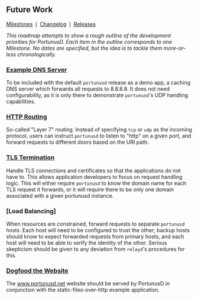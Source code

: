 ## Future Work
[Milestones](https://github.com/robertdfrench/portunusd/milestones)
&VerticalSeparator;
[Changelog](https://github.com/robertdfrench/portunusd/blob/trunk/CHANGELOG.md)
&VerticalSeparator;
[Releases](https://github.com/robertdfrench/portunusd/releases)


*This roadmap attempts to show a rough outline of the development priorities for
PortunusD. Each item in the outline corresponds to one Milestone. No dates are
specified, but the idea is to tackle them more-or-less chronologically.*


### [Example DNS Server]
To be included with the default `portunusd` release as a demo app, a caching DNS
server which forwards all requests to 8.8.8.8. It does not need configurability,
as it is only there to demonstrate `portunusd`'s UDP handling capabilities.


### [HTTP Routing]
So-called "Layer 7" routing. Instead of specifying `tcp` or `udp` as the
incoming protocol, users can instruct `portunusd` to listen to "http" on a given
port, and forward requests to different doors based on the URI path.


### [TLS Termination]
Handle TLS connections and certificates so that the applications do not have to.
This allows application developers to focus on request handling logic. This will
either require `portunusd` to know the domain name for each TLS request it
forwards, or it will require there to be only one domain associated with a given
portunusd instance. 


### [Load Balancing]
When resources are constrained, forward requests to separate `portunusd` hosts.
Each host will need to be configured to trust the other; backup hosts should
know to expect forwarded requests from primary hosts, and each host will need to
be able to verify the identity of the other. Serious skepticism should be given
to any deviation from `relayd`'s procedures for this.


### [Dogfood the Website]
The www.portunusd.net website should be served by PortunusD in conjunction with
the static-files-over-http example application.


[Example DNS server]: https://github.com/robertdfrench/portunusd/milestone/9
[HTTP Routing]: https://github.com/robertdfrench/portunusd/milestone/10
[TLS Termination]: https://github.com/robertdfrench/portunusd/milestone/4
[Load Balacing]: https://github.com/robertdfrench/portunusd/milestone/5
[Dogfood the Website]: https://github.com/robertdfrench/portunusd/milestones/8
